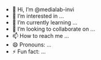 - 👋 Hi, I’m @medialab-invi
- 👀 I’m interested in ...
- 🌱 I’m currently learning ...
- 💞️ I’m looking to collaborate on ...
- 📫 How to reach me ...
- 😄 Pronouns: ...
- ⚡ Fun fact: ...

<!---
medialab-invi/medialab-invi is a ✨ special ✨ repository because its `README.md` (this file) appears on your GitHub profile.
You can click the Preview link to take a look at your changes.
--->
